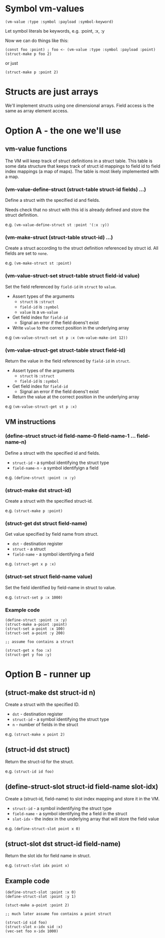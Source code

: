 # Symbol vm-values

```
(vm-value :type :symbol :payload :symbol-keyword)
```

Let symbol literals be keywords, e.g. :point, :x, :y

Now we can do things like this:

```
(const foo :point) ; foo <- (vm-value :type :symbol :payload :point)
(struct-make p foo 2)
```

or just

```
(struct-make p :point 2)
```

# Structs are just arrays

We'll implement structs using one dimensional arrays. Field access is
the same as array element access.

# Option A - the one we'll use

## vm-value functions

The VM will keep track of struct definitions in a struct table. This
table is some data structure that keeps track of struct id mappings to
field id to field index mappings (a map of maps). The table is most
likely implemented with a map.

### (vm-value-define-struct (struct-table struct-id fields) ...)

Define a struct with the specified id and fields.

Needs check that no struct with this id is already defined and store
the struct definition.

e.g. `(vm-value-define-struct st :point '(:x :y))`

### (vm-make-struct (struct-table struct-id) ...)

Create a struct according to the struct definition referenced by
struct id. All fields are set to `none`.

e.g. `(vm-make-struct st :point)`

### (vm-value-struct-set struct-table struct field-id value)

Set the field referenced by `field-id` in `struct` to `value`.

- Assert types of the arguments
  - `struct` is `:struct`
  - `field-id` is `:symbol`
  - `value` is a `vm-value`
- Get field index for `field-id`
  - Signal an error if the field doens't exist
- Write `value` to the correct position in the underlying array

e.g `(vm-value-struct-set st p :x (vm-value-make-int 12))`

### (vm-value-struct-get struct-table struct field-id)

Return the value in the field referenced by `field-id` in `struct`.

- Assert types of the arguments
  - `struct` is `:struct`
  - `field-id` is `:symbol`
- Get field index for `field-id`
  - Signal an error if the field doens't exist
- Return the value at the correct position in the underlying array

e.g `(vm-value-struct-get st p :x)`

## VM instructions

### (define-struct struct-id field-name-0 field-name-1 ... field-name-n) ###

Define a struct with the specified id and fields.

- `struct-id` - a symbol identifying the struct type
- `field-name-n` - a symbol identifyign a field

e.g. `(define-struct :point :x :y)`

### (struct-make dst struct-id)

Create a struct with the specified struct-id.

e.g. `(struct-make p :point)`

### (struct-get dst struct field-name)

Get value specified by field name from struct.

- `dst` - destination register
- `struct` - a struct
- `field-name` - a symbol identifying a field

e.g. `(struct-get x p :x)`

### (struct-set struct field-name value)

Set the field identified by field-name in struct to value.

e.g. `(struct-set p :x 1000)`

### Example code

```
(define-struct :point :x :y)
(struct-make a-point :point)
(struct-set a-point :x 100)
(struct-set a-point :y 200)

;; assume foo contains a struct

(struct-get x foo :x)
(struct-get y foo :y)
```

# Option B - runner up

## (struct-make dst struct-id n)

Create a struct with the specified ID.

- `dst` - destination register
- `struct-id` - a symbol identifying the struct type
- `n` - number of fields in the struct

e.g. `(struct-make x point 2)`

## (struct-id dst struct)

Return the struct-id for the struct.

e.g. `(struct-id id foo)`

## (define-struct-slot struct-id field-name slot-idx)

Create a (struct-id, field-name) to slot index mapping and store it in the VM.

- `struct-id` - a symbol indentifying the struct type
- `field-name` - a symbol identifying the a field in the struct
- `slot-idx` - the index in the underlying array that will store the field value

e.g. `(define-struct-slot point x 0)`

## (struct-slot dst struct-id field-name)

Return the slot idx for field name in struct.

e.g. `(struct-slot idx point x)`

## Example code

```
(define-struct-slot :point :x 0)
(define-struct-slot :point :y 1)

(stuct-make a-point :point 2)

;; much later assume foo contains a point struct

(struct-id sid foo)
(struct-slot x-idx sid :x)
(vec-set foo x-idx 1000)
```
